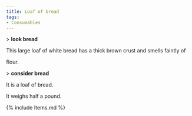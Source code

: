 ```yaml
---
title: Loaf of bread
tags:
- Consumables
---
```


\> **look bread**

This large loaf of white bread has a thick brown crust and smells
faintly of

flour.

\> **consider bread**

It is a loaf of bread.

It weighs half a pound.

{% include Items.md %}
